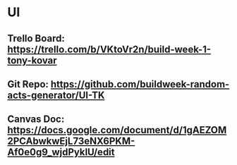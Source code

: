 # UI

## Trello Board: https://trello.com/b/VKtoVr2n/build-week-1-tony-kovar

## Git Repo: https://github.com/buildweek-random-acts-generator/UI-TK

## Canvas Doc: https://docs.google.com/document/d/1gAEZOM2PCAbwkwEjL73eNX6PKM-Af0e0g9_wjdPykIU/edit